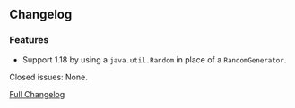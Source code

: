 ## Changelog

### Features

- Support 1.18 by using a `java.util.Random` in place of a `RandomGenerator`.

Closed issues: None.

[Full Changelog](https://github.com/JamCoreModding/TotallyBalancedBoneDrops/compare/1.1.0...1.1.1)
